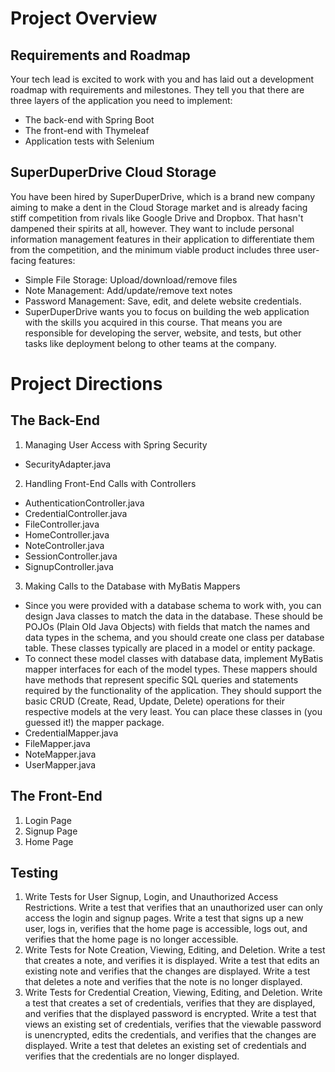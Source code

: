 # Project Overview   
## Requirements and Roadmap  
Your tech lead is excited to work with you and has laid out a development roadmap with requirements and milestones. They tell you that there are three layers of the application you need to implement:  
* The back-end with Spring Boot   
* The front-end with Thymeleaf  
* Application tests with Selenium  

## SuperDuperDrive Cloud Storage  
You have been hired by SuperDuperDrive, which is a brand new company aiming to make a dent in the Cloud Storage market and is already facing stiff competition from rivals like Google Drive and Dropbox. That hasn't dampened their spirits at all, however. They want to include personal information management features in their application to differentiate them from the competition, and the minimum viable product includes three user-facing features:  

* Simple File Storage: Upload/download/remove files
* Note Management: Add/update/remove text notes
* Password Management: Save, edit, and delete website credentials.  
* SuperDuperDrive wants you to focus on building the web application with the skills you acquired in this course. That means you are responsible for developing the server, website, and tests, but other tasks like deployment belong to other teams at the company.
# Project Directions
## The Back-End
1. Managing User Access with Spring Security
  * SecurityAdapter.java
2. Handling Front-End Calls with Controllers
  * AuthenticationController.java
  * CredentialController.java
  * FileController.java
  * HomeController.java
  * NoteController.java
  * SessionController.java
  * SignupController.java
3. Making Calls to the Database with MyBatis Mappers
  * Since you were provided with a database schema to work with, you can design Java classes to match the data in the database. These should be POJOs (Plain Old Java Objects) with fields that match the names and data types in the schema, and you should create one class per database table. These classes typically are placed in a model or entity package.
  * To connect these model classes with database data, implement MyBatis mapper interfaces for each of the model types. These mappers should have methods that represent specific SQL queries and statements required by the functionality of the application. They should support the basic CRUD (Create, Read, Update, Delete) operations for their respective models at the very least. You can place these classes in (you guessed it!) the mapper package.
* CredentialMapper.java
* FileMapper.java
* NoteMapper.java
* UserMapper.java
## The Front-End
1. Login Page
2. Signup Page
3. Home Page
## Testing
1. Write Tests for User Signup, Login, and Unauthorized Access Restrictions.
Write a test that verifies that an unauthorized user can only access the login and signup pages.
Write a test that signs up a new user, logs in, verifies that the home page is accessible, logs out, and verifies that the home page is no longer accessible.
2. Write Tests for Note Creation, Viewing, Editing, and Deletion.
Write a test that creates a note, and verifies it is displayed.
Write a test that edits an existing note and verifies that the changes are displayed.
Write a test that deletes a note and verifies that the note is no longer displayed.
3. Write Tests for Credential Creation, Viewing, Editing, and Deletion.
Write a test that creates a set of credentials, verifies that they are displayed, and verifies that the displayed password is encrypted.
Write a test that views an existing set of credentials, verifies that the viewable password is unencrypted, edits the credentials, and verifies that the changes are displayed.
Write a test that deletes an existing set of credentials and verifies that the credentials are no longer displayed.
